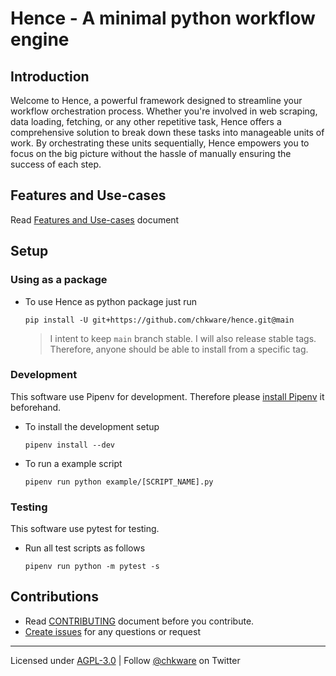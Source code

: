 # Hence - A minimal python workflow engine

## Introduction

Welcome to Hence, a powerful framework designed to streamline your workflow orchestration process. Whether you're involved in web scraping, data loading, fetching, or any other repetitive task, Hence offers a comprehensive solution to break down these tasks into manageable units of work. By orchestrating these units sequentially, Hence empowers you to focus on the big picture without the hassle of manually ensuring the success of each step.

## Features and Use-cases

Read [Features and Use-cases](./docs/features-and-use-cases.md) document

## Setup

### Using as a package

- To use Hence as python package just run

    ```shell
    pip install -U git+https://github.com/chkware/hence.git@main
    ```

    > I intent to keep `main` branch stable. I will also release stable tags. Therefore, anyone should be able to install from a specific tag.

### Development

This software use Pipenv for development. Therefore please [install Pipenv](https://pipenv.pypa.io/en/latest/installation.html#installing-pipenv) it beforehand.

- To install the development setup

    ```shell
    pipenv install --dev
    ```

- To run a example script

    ```shell
    pipenv run python example/[SCRIPT_NAME].py
    ```

### Testing

This software use pytest for testing.

- Run all test scripts as follows

    ```shell
    pipenv run python -m pytest -s
    ```

## Contributions

- Read [CONTRIBUTING](./docs/CONTRIBUTING) document before you contribute.
- [Create issues](https://github.com/chkware/hence/issues) for any questions or request

---
Licensed under [AGPL-3.0](./LICENSE) | Follow [@chkware](https://twitter.com/chkware) on Twitter
